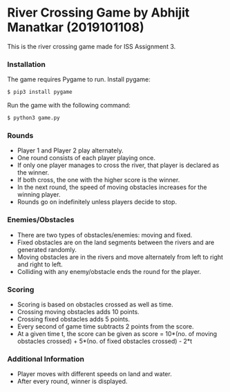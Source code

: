 # River Crossing Game by Abhijit Manatkar (2019101108)



This is the river crossing game made for ISS Assignment 3.

### Installation

The game requires Pygame to run.
Install pygame:

```sh
$ pip3 install pygame
```

Run the game with the following command:
```sh
$ python3 game.py
```

### Rounds

- Player 1 and Player 2 play alternately.
- One round consists of each player playing once.
- If only one player manages to cross the river, that player is declared as the winner.
- If both cross, the one with the higher score is the winner.
- In the next round, the speed of moving obstacles increases for the winning player.
- Rounds go on indefinitely unless players decide to stop.

### Enemies/Obstacles

- There are two types of obstacles/enemies: moving and fixed.
- Fixed obstacles are on the land segments between the rivers and are generated randomly.
- Moving obstacles are in the rivers and move alternately from left to right and right to left.
- Colliding with any enemy/obstacle ends the round for the player.

### Scoring

- Scoring is based on obstacles crossed as well as time.
- Crossing moving obstacles adds 10 points.
- Crossing fixed obstacles adds 5 points.
- Every second of game time subtracts 2 points from the score.
- At a given time t, the score can be given as
            score = 10*(no. of moving obstacles crossed) + 5*(no. of fixed obstacles crossed) - 2*t

### Additional Information

- Player moves with different speeds on land and water.
- After every round, winner is displayed.
